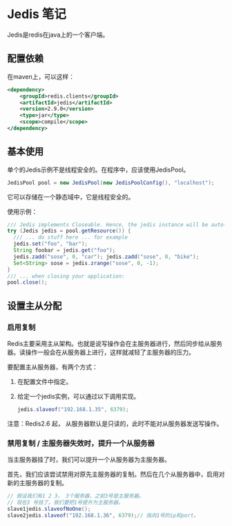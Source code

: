 # Jedis 笔记

Jedis是redis在java上的一个客户端。



## 配置依赖

在maven上，可以这样：

```xml
<dependency>
    <groupId>redis.clients</groupId>
    <artifactId>jedis</artifactId>
    <version>2.9.0</version>
    <type>jar</type>
    <scope>compile</scope>
</dependency>
```



## 基本使用

单个的Jedis示例不是线程安全的。在程序中，应该使用JedisPool。

```java
JedisPool pool = new JedisPool(new JedisPoolConfig(), "localhost");
```

它可以存储在一个静态域中，它是线程安全的。



使用示例：

```java
/// Jedis implements Closeable. Hence, the jedis instance will be auto-closed after the last statement.
try (Jedis jedis = pool.getResource()) {
  /// ... do stuff here ... for example
  jedis.set("foo", "bar");
  String foobar = jedis.get("foo");
  jedis.zadd("sose", 0, "car"); jedis.zadd("sose", 0, "bike"); 
  Set<String> sose = jedis.zrange("sose", 0, -1);
}
/// ... when closing your application:
pool.close();
```



## 设置主从分配

### 启用复制

Redis主要采用主从架构。也就是说写操作会在主服务器进行，然后同步给从服务器。读操作一般会在从服务器上进行，这样就减轻了主服务器的压力。



要配置主从服务器，有两个方式：

1. 在配置文件中指定。

2. 给定一个jedis实例，可以通过以下调用实现。

    ```java
    jedis.slaveof("192.168.1.35", 6379); 
    ```

注意：Redis2.6 起， 从服务器默认是只读的，此时不能对从服务器发送写操作。

### 禁用复制 / 主服务器失效时，提升一个从服务器

当主服务器挂了时，我们可以提升一个从服务器为主服务器。

首先，我们应该尝试禁用对原先主服务器的复制。然后在几个从服务器中，启用对新的主服务器的复制。

```java
// 假设我们有1 2 3， 3个服务器，之前3号是主服务器。
// 现在3 号挂了。我们要把1号提升为主服务器。
slave1jedis.slaveofNoOne();
slave2jedis.slaveof("192.168.1.36", 6379);// 指向1号的ip和port。
```

